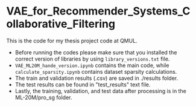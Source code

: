 # VAE_for_Recommender_Systems_Collaborative_Filtering
This is the code for my thesis project code at QMUL.
- Before running the codes please make sure that you installed the correct version of libraries by using `library_versions.txt` file.
- `VAE_ML20M_hande_version.ipynb` contains the main code, while `calculate_sparsity.ipynb` contains dataset sparsity calculations.
- The train and validation results (.csv) are saved in ./results folder. 
- The test results can be found in "test_results" text file.
- Lastly, the training, validation, and test data after processing is in the ML-20M/pro_sg folder.
